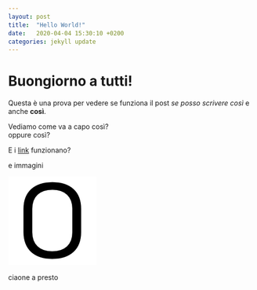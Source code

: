 ```yaml
---
layout: post
title:  "Hello World!"
date:   2020-04-04 15:30:10 +0200
categories: jekyll update
---
```

# Buongiorno a tutti!

Questa è una prova per vedere se funziona il post *se posso scrivere così* e anche **così**.

Vediamo come va a capo
così?  
oppure così?  

E i [link](https://oradecima.com) funzionano?

e immagini

![](/logo.png)

ciaone a presto

